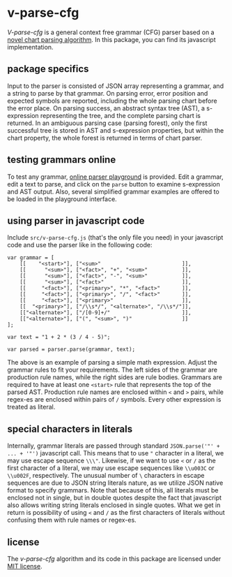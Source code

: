 # v-parse-cfg

*V-parse-cfg* is a general context free grammar (CFG) parser based on a [novel chart parsing algorithm](v-parse-cfg.md). In this package, you can find its javascript implementation.

## package specifics

Input to the parser is consisted of JSON array representing a grammar, and a string to parse by that grammar. On parsing error, error position and expected symbols are reported, including the whole parsing chart before the error place. On parsing success, an abstract syntax tree (AST), a s-expression representing the tree, and the complete parsing chart is returned. In an ambiguous parsing case (parsing forest), only the first successful tree is stored in AST and s-expression properties, but within the chart property, the whole forest is returned in terms of chart parser.

## testing grammars online

To test any grammar, [online parser playground](https://contrast-zone.github.io/v-parse-cfg/playground) is provided. Edit a grammar, edit a text to parse, and click on the `parse` button to examine s-expression and AST output. Also, several simplified grammar examples are offered to be loaded in the playground interface.

## using parser in javascript code

Include `src/v-parse-cfg.js` (that's the only file you need) in your javascript code and use the parser like in the following code:

    var grammar = [
        [[    "<start>"], ["<sum>"                          ]],
        [[      "<sum>"], ["<fact>", "+", "<sum>"           ]],
        [[      "<sum>"], ["<fact>", "-", "<sum>"           ]],
        [[      "<sum>"], ["<fact>"                         ]],
        [[     "<fact>"], ["<primary>", "*", "<fact>"       ]],
        [[     "<fact>"], ["<primary>", "/", "<fact>"       ]],
        [[     "<fact>"], ["<primary>"                      ]],
        [[  "<primary>"], ["/\\s*/", "<alternate>", "/\\s*/"]],
        [["<alternate>"], ["/[0-9]+/"                       ]],
        [["<alternate>"], ["(", "<sum>", ")"                ]]
    ];
    
    var text = "1 + 2 * (3 / 4 - 5)";
    
    var parsed = parser.parse(grammar, text);

The above is an example of parsing a simple math expression. Adjust the grammar rules to fit your requirements. The left sides of the grammar are production rule names, while the right sides are rule bodies. Grammars are required to have at least one `<start>` rule that represents the top of the parsed AST. Production rule names are enclosed within `<` and `>` pairs, while regex-es are enclosed within pairs of `/` symbols. Every other expression is treated as literal.

## special characters in literals

Internally, grammar literals are passed through standard `JSON.parse('"' + ... + '"')` javascript call. This means that to use `"` character in a literal, we may use escape sequence `\\\"`. Likewise, if we want to use `<` or `/` as the first character of a literal, we may use escape sequences like `\\u003C` or `\\u002F`, respectively. The unusual number of `\` characters in escape sequences are due to JSON string literals nature, as we utilize JSON native format to specify grammars. Note that because of this, all literals must be enclosed not in single, but in double quotes despite the fact that javascript also allows writing string literals enclosed in single quotes. What we get in return is possibility of using `<` and `/` as the first characters of literals without confusing them with rule names or regex-es.

## license

The *v-parse-cfg* algorithm and its code in this package are licensed under [MIT license](LICENSE).
